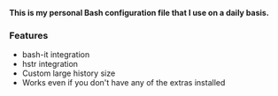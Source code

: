 **This is my personal Bash configuration file that I use on a daily basis.**

### Features
  * bash-it integration
  * hstr integration
  * Custom large history size
  * Works even if you don't have any of the extras installed
